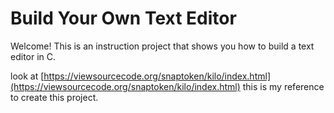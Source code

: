# Build Your Own Text Editor
Welcome! This is an instruction project that shows you how to build a text editor in C.

look at [https://viewsourcecode.org/snaptoken/kilo/index.html](https://viewsourcecode.org/snaptoken/kilo/index.html)
this is my reference to create this project.

